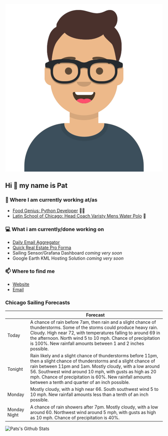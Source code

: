[![Social banner for p-j-falconer](https://raw.githubusercontent.com/P-J-FALCONER/P-J-FALCONER/master/assets/avataaars.svg)](https://patfalconer.com/)
## Hi :wave: my name is Pat

### 💼 Where I am currently working at/as
- [Food Genius: Python Developer](https://getfoodgenius.com/) 🍔🐍
- [Latin School of Chicago: Head Coach Varisty Mens Water Polo](https://www.latinschool.org/) 🤽


### 💻 What i am currently/done working on
 - [Daily Email Aggregator](https://github.com/P-J-FALCONER/dott_daily_mail)
 - [Quick Real Estate Pro Forma](https://github.com/P-J-FALCONER/henry)
 - Sailing Sensor/Grafana Dashboard *coming very soon*
 - Google Earth KML Hosting Solution *coming very soon*

### 📫 Where to find me
 - [Website](https://patfalconer.com/)
 - [Email](mailto:patrick.j.falconer@gmail.com)


### Chicago Sailing Forecasts
|   | Forecast  |
|---|---|
| Today | A chance of rain before 7am, then rain and a slight chance of thunderstorms. Some of the storms could produce heavy rain. Cloudy. High near 72, with temperatures falling to around 69 in the afternoon. North wind 5 to 10 mph. Chance of precipitation is 100%. New rainfall amounts between 1 and 2 inches possible. |
| Tonight | Rain likely and a slight chance of thunderstorms before 11pm, then a slight chance of thunderstorms and a slight chance of rain between 11pm and 1am. Mostly cloudy, with a low around 56. Southwest wind around 10 mph, with gusts as high as 20 mph. Chance of precipitation is 60%. New rainfall amounts between a tenth and quarter of an inch possible. |
| Monday | Mostly cloudy, with a high near 66. South southwest wind 5 to 10 mph. New rainfall amounts less than a tenth of an inch possible. |
| Monday Night | A chance of rain showers after 7pm. Mostly cloudy, with a low around 60. Northwest wind around 5 mph, with gusts as high as 10 mph. Chance of precipitation is 40%. |

![Pats's Github Stats](https://github-readme-stats.vercel.app/api?username=p-j-falconer&show_icons=true&theme=radical)
